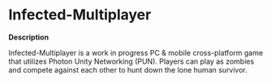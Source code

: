 # Infected-Multiplayer

**Description**

Infected-Multiplayer is a work in progress PC & mobile cross-platform game that utilizes Photon Unity Networking (PUN).
Players can play as zombies and compete against each other to hunt down the lone human survivor.
 
